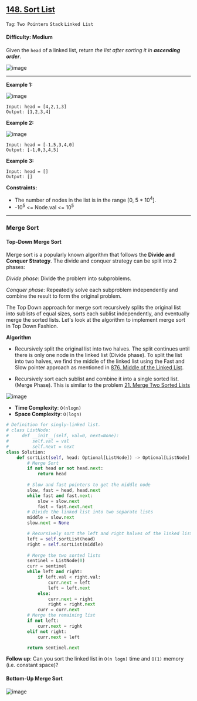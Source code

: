 ## [148. Sort List](https://leetcode.com/problems/sort-list/)

```Tag```: ```Two Pointers``` ```Stack``` ```Linked List```

#### Difficulty: Medium

Given the ```head``` of a linked list, return _the list after sorting it in __ascending order___.

![image](https://user-images.githubusercontent.com/35042430/222935430-ccdef565-bfa0-40ab-ab35-e7e07d41bc99.png)

---

__Example 1:__

![image](https://assets.leetcode.com/uploads/2020/09/14/sort_list_1.jpg)
```
Input: head = [4,2,1,3]
Output: [1,2,3,4]
```

__Example 2:__

![image](https://assets.leetcode.com/uploads/2020/09/14/sort_list_2.jpg)
```
Input: head = [-1,5,3,4,0]
Output: [-1,0,3,4,5]
```

__Example 3:__
```
Input: head = []
Output: []
```

__Constraints:__

- The number of nodes in the list is in the range [0, 5 * 10<sup>4</sup>].
- -10<sup>5</sup> <= Node.val <= 10<sup>5</sup>
 
---

### Merge Sort

#### Top-Down Merge Sort

Merge sort is a popularly known algorithm that follows the __Divide and Conquer Strategy__. The divide and conquer strategy can be split into 2 phases:

_Divide phase_: Divide the problem into subproblems.

_Conquer phase_: Repeatedly solve each subproblem independently and combine the result to form the original problem.

The Top Down approach for merge sort recursively splits the original list into sublists of equal sizes, sorts each sublist independently, and eventually merge the sorted lists. Let's look at the algorithm to implement merge sort in Top Down Fashion.

__Algorithm__

- Recursively split the original list into two halves. The split continues until there is only one node in the linked list (Divide phase). To split the list into two halves, we find the middle of the linked list using the Fast and Slow pointer approach as mentioned in [876. Middle of the Linked List](https://leetcode.com/problems/middle-of-the-linked-list/).

- Recursively sort each sublist and combine it into a single sorted list. (Merge Phase). This is similar to the problem [21. Merge Two Sorted Lists](https://leetcode.com/problems/merge-two-sorted-lists/)

![image](https://leetcode.com/problems/sort-list/Figures/148/topDown_merge_sort.png)

- __Time Complexity__: ```O(nlog⁡n)```
- __Space Complexity__: ```O(log⁡n)```

```Python
# Definition for singly-linked list.
# class ListNode:
#     def __init__(self, val=0, next=None):
#         self.val = val
#         self.next = next
class Solution:
    def sortList(self, head: Optional[ListNode]) -> Optional[ListNode]:
        # Merge Sort
        if not head or not head.next:
            return head
        
        # Slow and fast pointers to get the middle node
        slow, fast = head, head.next
        while fast and fast.next:
            slow = slow.next
            fast = fast.next.next
        # Divide the linked list into two separate lists
        middle = slow.next
        slow.next = None

        # Recursively sort the left and right halves of the linked list
        left = self.sortList(head)
        right = self.sortList(middle)
        
        # Merge the two sorted lists
        sentinel = ListNode(0)
        curr = sentinel
        while left and right:
            if left.val < right.val:
                curr.next = left
                left = left.next
            else:
                curr.next = right
                right = right.next
            curr = curr.next
        # Merge the remaining list
        if not left:
            curr.next = right
        elif not right:
            curr.next = left

        return sentinel.next
```

__Follow up__: Can you sort the linked list in ```O(n logn)``` time and ```O(1)``` memory (i.e. constant space)?

#### Bottom-Up Merge Sort

![image](https://leetcode.com/problems/sort-list/Figures/148/bottom_up_merge_sort.png)
